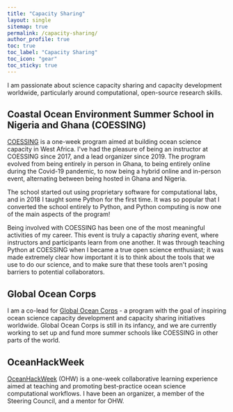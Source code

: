 ```yaml
---
title: "Capacity Sharing"
layout: single
sitemap: true
permalink: /capacity-sharing/
author_profile: true
toc: true
toc_label: "Capacity Sharing"
toc_icon: "gear"
toc_sticky: true
---
```


I am passionate about science capacity sharing and capacity development worldwide, particularly around computational, open-source research skills.

## Coastal Ocean Environment Summer School in Nigeria and Ghana (COESSING)

[COESSING](https://coessing.org) is a one-week program aimed at building ocean science capacity in West Africa. 
I've had the pleasure of being an instructor at COESSING since 2017, and a lead organizer since 2019. 
The program evolved from being entirely in person in Ghana, to being entirely online during the Covid-19 pandemic, to now being a hybrid online and in-person event, alternating between being hosted in Ghana and Nigeria.

The school started out using proprietary software for computational labs, and in 2018 I taught some Python for the first time. It was so popular that I converted the school entirely to Python, and Python computing is now one of the main aspects of the program!

Being involved with COESSING has been one of the most meaningful activities of my career. This event is truly a capactiy _sharing_ event, where instructors and participants learn from one another. It was through teaching Python at COESSING when I became a true open science enthusiast; it was made extremely clear how important it is to think about the tools that we use to do our science, and to make sure that these tools aren't posing barriers to potential collaborators.



## Global Ocean Corps

I am a co-lead for [Global Ocean Corps](https://globaloceancorps.org) - a program with the goal of inspiring ocean science capacity development and capacity sharing initiatives worldwide. Global Ocean Corps is still in its infancy, and we are currently working to set up and fund more summer schools like COESSING in other parts of the world.

## OceanHackWeek

[OceanHackWeek](https://oceanhackweek.org) (OHW) is a one-week collaborative learning experience aimed at teaching and promoting best-practice ocean science computational workflows. I have been an organizer, a member of the Steering Council, and a mentor for OHW. 


